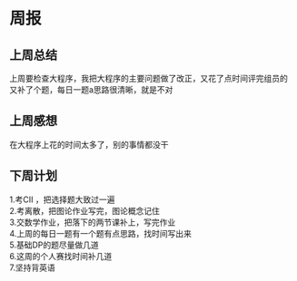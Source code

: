 # 周报  
## 上周总结
上周要检查大程序，我把大程序的主要问题做了改正，又花了点时间评完组员的  
又补了个题，每日一题a思路很清晰，就是不对  
## 上周感想
在大程序上花的时间太多了，别的事情都没干
## 下周计划
1.考CII ，把选择题大致过一遍  
2.考离散，把图论作业写完，图论概念记住  
3.交数学作业，把落下的两节课补上，写完作业  
4.上周的每日一题有一个题有点思路，找时间写出来  
5.基础DP的题尽量做几道  
6.这周的个人赛找时间补几道  
7.坚持背英语  
